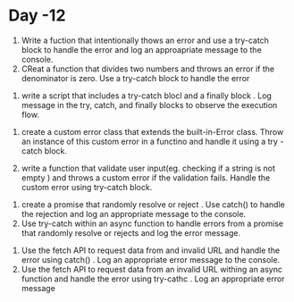 # Day -12

<!-- Activity 1 -->

1. Write a fuction that intentionally thows an error and use a try-catch block to handle the error and log an approapriate message to the console.
2. CReat a function that divides two numbers and throws an error if the denominator is zero. Use a try-catch block to handle the error

<!-- Activtity2  -->

1. write a script that includes a try-catch blocl and a finally block . Log message in the try, catch, and finally blocks to observe the execution flow.

<!-- Activity 3 -->

1. create a custom error class that extends the built-in-Error class. Throw an instance of this custom error in a functino and handle it using a try -catch block.

2. write a function that validate user input(eg. checking if a string is not empty ) and throws a custom error if the validation fails. Handle the custom error using try-catch block.

<!-- Activity 4 -->

1. create a promise that randomly resolve or reject . Use catch() to handle the rejection and log an appropriate message to the console.
2. Use try-catch within an async function to handle errors from a promise that randomly resolve or rejects and log the error message.

<!-- Activity5  -->

1. Use the fetch API to request data from and invalid URL and handle the error using catch() . Log an appropriate error message to the console.
2. Use the fetch API to request data from an invalid URL withing an async function and handle the error using try-cathc . Log an appropriate error message
